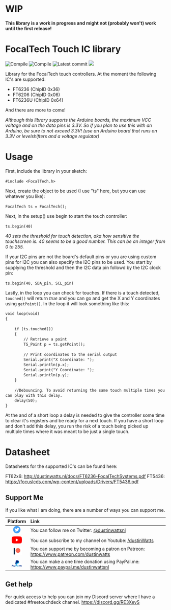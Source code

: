 # WIP

**This library is a work in progress and might not (probably won't) work until the first release!**

# FocalTech Touch IC library
![Compile](https://github.com/DustinWatts/FocalTech_Touch/actions/workflows/compile.yml/badge.svg)
![Compile](https://github.com/DustinWatts/FocalTech_Touch/actions/workflows/compile-arduino.yml/badge.svg)
![Latest commit](https://img.shields.io/github/last-commit/DustinWatts/FocalTech_Touch)
[![](https://badgen.net/github/release/DustinWatts/FocalTech_Touch)](https://github.com/DustinWatts/FocalTech_Touch/releases)

Library for the FocalTech touch controllers. At the moment the following IC's are supported:

- FT6236 (ChipID 0x36)
- FT6206 (ChipID 0x06)
- FT6236U (ChipID 0x64)

And there are more to come!

_Although this library supports the Arduino boards, the maximum VCC voltage and on the data pins is 3.3V. So if you plan to use this with an Arduino, be sure to not exceed 3.3V! (use an Arduino board that runs on 3.3V or levelshifters and a voltage regulator)_

# Usage

First, include the library in your sketch:

`#include <FocalTech.h>`

Next, create the object to be used (I use "ts" here, but you can use whatever you like):

`FocalTech ts = FocalTech();`

Next, in the setup() use begin to start the touch controller:

`ts.begin(40)`

_40 sets the threshold for touch detection, aka how sensitive the touchscreen is. 40 seems to be a good number. This can be an integer from 0 to 255._

If your I2C pins are not the board's default pins or you are using custom pins for I2C you can also specify the I2C pins to be used. You start by supplying the threshold and then the I2C data pin followd by the I2C clock pin:

`ts.begin(40, SDA_pin, SCL_pin)`

Lastly, in the loop you can check for touches. If there is a touch detected, `touched()` will return _true_ and you can go and get the X and Y coordinates using `getPoint()`. In the loop it will look something like this:

```
void loop(void)
{

    if (ts.touched())
    {
        // Retrieve a point
        TS_Point p = ts.getPoint();

        // Print coordinates to the serial output
        Serial.print("X Coordinate: ");
        Serial.println(p.x);
        Serial.print("Y Coordinate: ");
        Serial.println(p.y);
    }

    //Debouncing. To avoid returning the same touch multiple times you can play with this delay.
    delay(50);
}
```

At the and of a short loop a delay is needed to give the controller some time to clear it's registers and be ready for a next touch. If you have a short loop and don't add this delay, you run the risk of a touch being picked up multiple times where it was meant to be just a single touch.

# Datasheet
Datasheets for the supported IC's can be found here:

FT62x6: http://dustinwatts.nl/docs/FT6236-FocalTechSystems.pdf
FT5436: https://focuslcds.com/wp-content/uploads/Drivers/FT5436.pdf

## Support Me

If you like what I am doing, there are a number of ways you can support me. 

| Platform | Link|
|:-----:|:-----|
| [<img src="https://github.com/DustinWatts/small_logos/blob/main/twitter_logo.png" alt="Twtter" width="24"/>](https://twitter.com/dustinwattsnl "Follow me on Twitter") | You can follow me on Twitter: [@dustinwattsnl](https://twitter.com/dustinwattsnl "Follow me on Twitter")|
| [<img src="https://github.com/DustinWatts/small_logos/blob/main/youtube_logo.png" alt="YouTube" width="32"/>](https://www.youtube.com/dustinwatts "Subscrive to my YouTube channel") | You can subscribe to my channel on Youtube: [/dustinWatts](https://www.youtube.com/dustinwatts "Subscribe to my YouTube channel") |
| [<img src="https://github.com/DustinWatts/small_logos/blob/main/patreon_logo.png" alt="Patreon" width="32"/>](https://www.patreon.com/dustinwatts) | You can support me by becoming a patron on Patreon: https://www.patreon.com/dustinwatts |
| [<img src="https://github.com/DustinWatts/small_logos/blob/main/paypalme_logo.png" alt="PayPal.me" width="32"/>](https://www.paypal.me/dustinwattsnl) | You can make a one time donation using PayPal.me: https://www.paypal.me/dustinwattsnl |

## Get help

For quick access to help you can join my Discord server where I have a dedicated #freetouchdeck channel. https://discord.gg/RE3XevS

